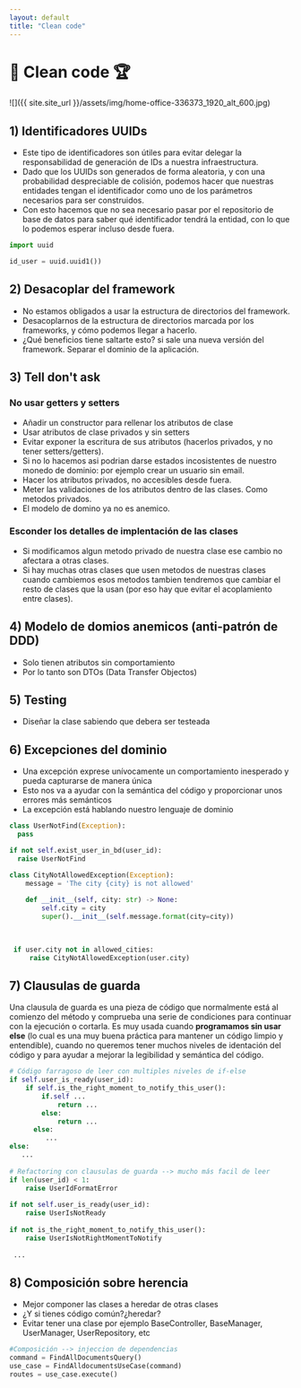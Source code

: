```yaml
---
layout: default
title: "Clean code"
---
```


# :dart: Clean code :trophy:

![]({{ site.site_url }}/assets/img/home-office-336373_1920_alt_600.jpg)

## 1) Identificadores UUIDs

- Este tipo de identificadores son útiles para evitar delegar la responsabilidad de generación de IDs a nuestra infraestructura. 
- Dado que los UUIDs son generados de forma aleatoria, y con una probabilidad despreciable de colisión, podemos hacer que nuestras entidades tengan el identificador como uno de los parámetros necesarios para ser construidos.
- Con esto hacemos que no sea necesario pasar por el repositorio de base de datos para saber qué identificador tendrá la entidad, con lo que lo podemos esperar incluso desde fuera.

```python
import uuid 

id_user = uuid.uuid1())
```

## 2) Desacoplar del framework
- No estamos obligados a usar la estructura de directorios del framework.
- Desacoplarnos de la estructura de directorios marcada por los frameworks, y cómo podemos llegar a hacerlo.
- ¿Qué beneficios tiene saltarte esto? si sale una nueva versión del framework.
Separar el dominio de la aplicación.
 
## 3) Tell don't ask
### No usar getters y setters
 - Añadir un constructor para rellenar los atributos de clase
 - Usar atributos de clase privados y sin setters
 - Evitar exponer la escritura de sus atributos (hacerlos privados, y no tener setters/getters).
 - Si no lo hacemos asi podrian darse estados incosistentes de nuestro monedo de dominio: por ejemplo crear un usuario sin email.
 - Hacer los atributos privados, no accesibles desde fuera.
 - Meter las validaciones de los atributos dentro de las clases. Como metodos privados.
 - El modelo de domino ya no es anemico.
 
### Esconder los detalles de implentación de las clases
 - Si modificamos algun metodo privado de nuestra clase ese cambio no afectara a otras clases.
 - Si hay muchas otras clases que usen metodos de nuestras clases cuando cambiemos esos metodos tambien tendremos que cambiar el resto de clases que la usan (por eso hay que evitar el acoplamiento entre clases).
 
## 4) Modelo de domios anemicos (anti-patrón de DDD)
 - Solo tienen atributos sin comportamiento
 - Por lo tanto son DTOs (Data Transfer Objectos)
 
## 5) Testing
 - Diseñar la clase sabiendo que debera ser testeada
## 6) Excepciones del dominio
 - Una excepción exprese unívocamente un comportamiento inesperado y pueda capturarse de manera única
 - Esto nos va a ayudar con la semántica del código y proporcionar unos errores más semánticos
 - La excepción está hablando nuestro lenguaje de dominio
 
  ```python
 class UserNotFind(Exception):
    pass

if not self.exist_user_in_bd(user_id):
    raise UserNotFind
 ```
 
 ```python
 class CityNotAllowedException(Exception):
     message = 'The city {city} is not allowed'
    		
     def __init__(self, city: str) -> None:
         self.city = city
    	 super().__init__(self.message.format(city=city))
    

    	
  if user.city not in allowed_cities:
      raise CityNotAllowedException(user.city)
 
  ```
## 7) Clausulas de guarda

Una clausula de guarda es una pieza de código que normalmente está al comienzo del método y comprueba una serie de condiciones para continuar con la ejecución o cortarla. Es muy usada cuando **programamos sin usar else** (lo cual es una muy buena práctica para mantener un código limpio y entendible), cuando no queremos tener muchos niveles de identación del código y para ayudar a mejorar la legibilidad y semántica del código.

 
 ```python
 # Código farragoso de leer con multiples niveles de if-else
 if self.user_is_ready(user_id):
     if self.is_the_right_moment_to_notify_this_user():
         if.self ...
             return ...
         else:
             return ...
       else:
          ...
 else:
    ...
    
 # Refactoring con clausulas de guarda --> mucho más facil de leer
 if len(user_id) < 1:
     raise UserIdFormatError
     
 if not self.user_is_ready(user_id):
     raise UserIsNotReady
     
 if not is_the_right_moment_to_notify_this_user():
     raise UserIsNotRightMomentToNotify
  
  ...
 
 ```

## 8) Composición sobre herencia
 
 - Mejor componer las clases a heredar de otras clases
 - ¿Y si tienes código común?¿heredar?
 - Evitar tener una clase por ejemplo BaseController, BaseManager, UserManager, UserRepository, etc
 
 ```python
 #Composición --> injeccion de dependencias
command = FindAllDocumentsQuery()
use_case = FindAlldocumentsUseCase(command)
routes = use_case.execute()
 ```
